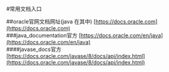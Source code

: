 #常用文档入口

##oracle官网文档网址(java 在其中)
[https://docs.oracle.com](https://docs.oracle.com)  
###java_documentation官方
[https://docs.oracle.com/en/java](https://docs.oracle.com/en/java)  
####javase_docs官方
[https://docs.oracle.com/javase/8/docs/api/index.html](https://docs.oracle.com/javase/8/docs/api/index.html)
